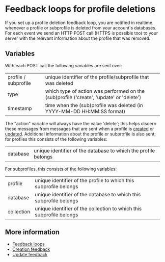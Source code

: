 # Feedback loops for profile deletions

If you set up a profile deletion feedback loop, you are notified in realtime
whenever a profile or subprofile is deleted from your account's databases.
For each event we send an HTTP POST call (HTTPS is possible 
too) to your server with the relevant information about the profile that was removed.


## Variables

With each POST call the following variables are sent over:

<table>
    <tr>
        <td>profile / subprofile</td>
        <td>unique identifier of the profile/subprofile that was deleted</td>
    </tr>
    <tr>
        <td>type</td>
        <td>which type of action was performed on the (sub)profile ('create', 'update' or 'delete')</td>
    </tr>
    <tr>
        <td>timestamp</td>
        <td>time when the (sub)profile was deleted (in YYYY-MM-DD HH:MM:SS format)</td>
    </tr>
</table>

The "action" variable will always have the value 'delete'; this helps discern
these messages from messages that are sent when a profile is
[created](feedback-creates) or [updated](feedback-updates).
Additional information about the profile or subprofile is also sent;
for profiles this consists of the following variables:

<table>
    <tr>
        <td>database</td>
        <td>unique identifier of the database to which the profile belongs</td>
    </tr>
</table>

For subprofiles, this consists of the following variables:

<table>
    <tr>
        <td>profile</td>
        <td>unique identifier of the profile to which this subprofile belongs</td>
    </tr>
    <tr>
        <td>database</td>
        <td>unique identifier of the database to which this subprofile belongs</td>
    </tr>
    <tr>
        <td>collection</td>
        <td>unique identifier of the collection to which this subprofile belongs</td>
    </tr>
</table>

## More information

* [Feedback loops](./feedback-loops)
* [Creation feedback](./feedback-creates)
* [Update feedback](./feedback-updates)

